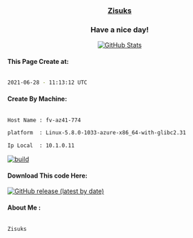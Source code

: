 

<a href="https://github.com/Zisuks"><h3 align="center"><b>Zisuks</b></h3></a>

<h3 align="center">Have a nice day!</h3>

<p align="center">

  <a href="https://github.com/Zisuks">
    <img alt="GitHub Stats" src="https://github-readme-stats.vercel.app/api?username=Zisuks&hide=issues&hide_title=true&include_all_commits=true&bg_color=30,e96443,904e95&title_color=fff&text_color=fff" />
   </a>
   
#### This Page Create at:

```bash

2021-06-28 - 11:13:12 UTC

```

#### Create By Machine:

```bash

Host Name : fv-az41-774

platform  : Linux-5.8.0-1033-azure-x86_64-with-glibc2.31

Ip Local  : 10.1.0.11

```

[![build](https://github.com/Zisuks/Jar-Build/actions/workflows/build.yml/badge.svg)](https://github.com/Zisuks/Jar-Build/actions/workflows/build.yml)

#### Download This code Here:

[![GitHub release (latest by date)](https://img.shields.io/github/v/release/Zisuks/Jar-Build?style=for-the-badge&label=Download)](https://github.com/Zisuks/Jar-Build/releases) 

</p> 

#### About Me :

```bash

Zisuks

```

